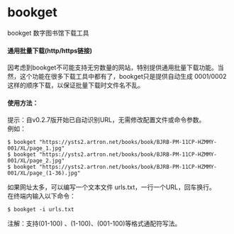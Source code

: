 # bookget
bookget 数字图书馆下载工具

#### 通用批量下载(http/https链接)
因考虑到bookget不可能支持无穷数量的网站，特别提供通用批量下载功能。当然，这个功能在很多下载工具中都有了，bookget只是提供自动生成 0001/0002这样的顺序下载，以保证批量下载时文件名不乱。

#### 使用方法：
提示：自v0.2.7版开始已自动识别URL，无需修改配置文件或命令参数。   
例如：

```
$ bookget "https://ysts2.artron.net/books/book/BJRB-PM-11CP-HZMMY-001/XL/page_1.jpg"
$ bookget "https://ysts2.artron.net/books/book/BJRB-PM-11CP-HZMMY-001/XL/page_2.jpg"
$ bookget "https://ysts2.artron.net/books/book/BJRB-PM-11CP-HZMMY-001/XL/page_(1-36).jpg"

```
如果网址太多，可以编写一个文本文件 urls.txt，一行一个URL，回车换行。    
在终端内输入以下命令：
```
$ bookget -i urls.txt
```
注解：支持(01-100) 、(1-100)、(001-100)等格式通配符写法。


